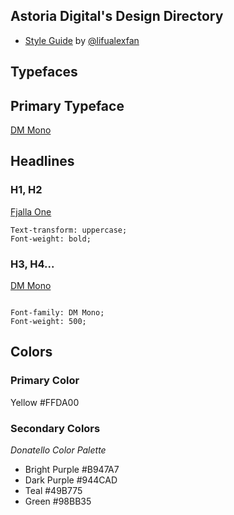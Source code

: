 ## Astoria Digital's Design Directory
- [Style Guide](https://www.figma.com/file/LXKWblcPXToV1uVakYXbhB/Astoria-Digital?node-id=133%3A3) by [@lifualexfan](http://github.com/lifualexfan)

## Typefaces

## Primary Typeface

[DM Mono](https://fonts.google.com/specimen/DM+Mono)

## Headlines

### H1, H2
[Fjalla One](https://fonts.google.com/specimen/Fjalla+One) 

```
Text-transform: uppercase; 
Font-weight: bold;

```
### H3, H4...
[DM Mono](https://fonts.google.com/specimen/DM+Mono)

```

Font-family: DM Mono;
Font-weight: 500;

```

## Colors

### Primary Color

Yellow #FFDA00

### Secondary Colors

*Donatello Color Palette*

* Bright Purple #B947A7
* Dark Purple #944CAD
* Teal #49B775
* Green #98BB35
